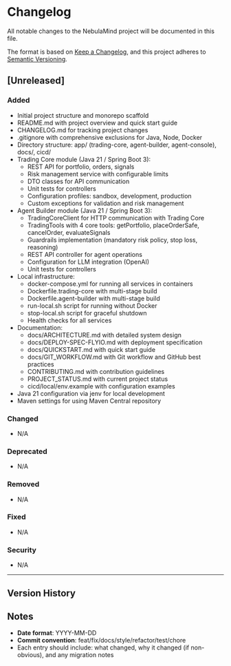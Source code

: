 # Changelog

All notable changes to the NebulaMind project will be documented in this file.

The format is based on [Keep a Changelog](https://keepachangelog.com/en/1.0.0/),
and this project adheres to [Semantic Versioning](https://semver.org/spec/v2.0.0.html).

## [Unreleased]

### Added
- Initial project structure and monorepo scaffold
- README.md with project overview and quick start guide
- CHANGELOG.md for tracking project changes
- .gitignore with comprehensive exclusions for Java, Node, Docker
- Directory structure: app/ (trading-core, agent-builder, agent-console), docs/, cicd/
- Trading Core module (Java 21 / Spring Boot 3):
  * REST API for portfolio, orders, signals
  * Risk management service with configurable limits
  * DTO classes for API communication
  * Unit tests for controllers
  * Configuration profiles: sandbox, development, production
  * Custom exceptions for validation and risk management
- Agent Builder module (Java 21 / Spring Boot 3):
  * TradingCoreClient for HTTP communication with Trading Core
  * TradingTools with 4 core tools: getPortfolio, placeOrderSafe, cancelOrder, evaluateSignals
  * Guardrails implementation (mandatory risk policy, stop loss, reasoning)
  * REST API controller for agent operations
  * Configuration for LLM integration (OpenAI)
  * Unit tests for controllers
- Local infrastructure:
  * docker-compose.yml for running all services in containers
  * Dockerfile.trading-core with multi-stage build
  * Dockerfile.agent-builder with multi-stage build
  * run-local.sh script for running without Docker
  * stop-local.sh script for graceful shutdown
  * Health checks for all services
- Documentation:
  * docs/ARCHITECTURE.md with detailed system design
  * docs/DEPLOY-SPEC-FLYIO.md with deployment specification
  * docs/QUICKSTART.md with quick start guide
  * docs/GIT_WORKFLOW.md with Git workflow and GitHub best practices
  * CONTRIBUTING.md with contribution guidelines
  * PROJECT_STATUS.md with current project status
  * cicd/local/env.example with configuration examples
- Java 21 configuration via jenv for local development
- Maven settings for using Maven Central repository

### Changed
- N/A

### Deprecated
- N/A

### Removed
- N/A

### Fixed
- N/A

### Security
- N/A

---

## Version History

<!-- Future releases will be documented here -->

## Notes

- **Date format**: YYYY-MM-DD
- **Commit convention**: feat/fix/docs/style/refactor/test/chore
- Each entry should include: what changed, why it changed (if non-obvious), and any migration notes

